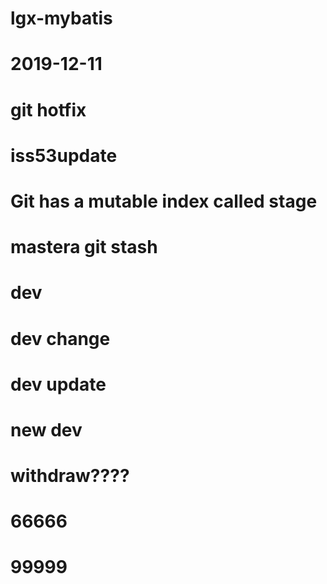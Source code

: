 # lgx-mybatis
# 2019-12-11
# git hotfix
# iss53update
# Git has a mutable index called stage
# mastera git stash
# dev
# dev change
# dev update
# new dev
# withdraw????
# 66666
# 99999

